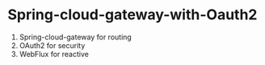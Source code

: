 # Spring-cloud-gateway-with-Oauth2

1. Spring-cloud-gateway for routing
2. OAuth2 for security
3. WebFlux for reactive
